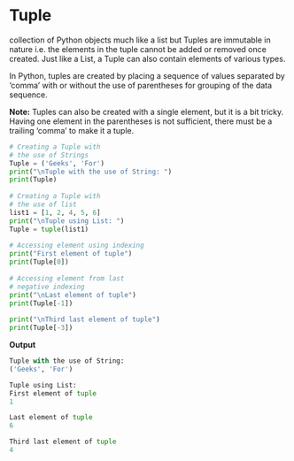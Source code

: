# Tuple

collection of Python objects much like a list but Tuples are immutable in nature i.e. the elements in the tuple cannot be added or removed once created. Just like a List, a Tuple can also contain elements of various types.

In Python, tuples are created by placing a sequence of values separated by ‘comma’ with or without the use of parentheses for grouping of the data sequence.

**Note:** Tuples can also be created with a single element, but it is a bit tricky. Having one element in the parentheses is not sufficient, there must be a trailing ‘comma’ to make it a tuple.

```python
# Creating a Tuple with
# the use of Strings
Tuple = ('Geeks', 'For')
print("\nTuple with the use of String: ")
print(Tuple)
     
# Creating a Tuple with
# the use of list
list1 = [1, 2, 4, 5, 6]
print("\nTuple using List: ")
Tuple = tuple(list1)
 
# Accessing element using indexing
print("First element of tuple")
print(Tuple[0])
 
# Accessing element from last
# negative indexing
print("\nLast element of tuple")
print(Tuple[-1])
   
print("\nThird last element of tuple")
print(Tuple[-3])
```

**Output**

```python
Tuple with the use of String: 
('Geeks', 'For')

Tuple using List: 
First element of tuple
1

Last element of tuple
6

Third last element of tuple
4
```